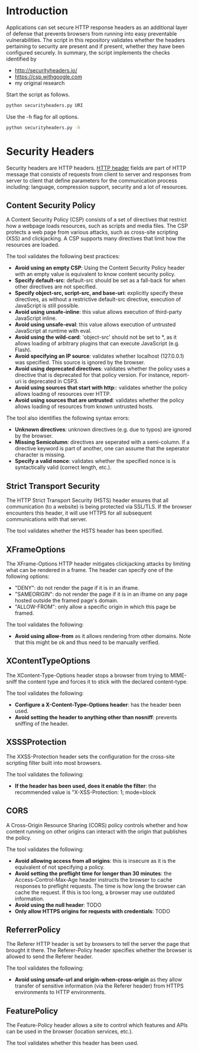 # Introduction
Applications can set secure HTTP response headers as an additional layer of defense that prevents browsers from running into easy preventable vulnerabilities.
The script in this repository validates whether the headers pertaining to security are present and if present, whether they have been configured securely.
In summary, the script implements the checks identified by 
- http://securityheaders.io/
- https://csp.withgoogle.com
- my original research

Start the script as follows.
``` bash
python securityheaders.py URI
```

Use the -h flag for all options.
``` bash
python securityheaders.py -h
```


# Security Headers
Security headers are HTTP headers. [HTTP header](https://www.w3.org/Protocols/rfc2616/rfc2616-sec6.html#sec6.2) fields are part of HTTP message that consists of requests from client to server and responses from server to client that define parameters for the communication process including: language, compression support, security and a lot of resources.


## Content Security Policy
A Content Security Policy (CSP) consists of a set of directives that restrict how a webpage loads resources, such as scripts and media files. The CSP protects a web page from various attacks, such as cross-site scripting (XSS) and clickjacking. A CSP supports many directives that limit how the resources are loaded.

The tool validates the following best practices:
- **Avoid using an empty CSP**: Using the Content Security Policy header with an empty value is equivalent to know content security policy.
- **Specify default-src**: default-src should be set as a fall-back for when other directives are not specified. 
- **Specify object-src, script-src, and base-uri**: explicitly specify these directives, as without a restrictive default-src directive, execution of JavaScript is still possible.
- **Avoid using unsafe-inline**: this value allows execution of third-party JavaScript inline.
- **Avoid using unsafe-eval**: this value allows execution of untrusted JavaScript at runtime with eval.
- **Avoid using the wild-card**: 'object-src' should not be set to *, as it allows loading of arbitrary plugins that can execute JavaScript (e.g. Flash).
- **Avoid specifying an IP source**: validates whether localhost (127.0.0.1) was specified. This source is ignored by the browser.
- **Avoid using deprecated directives**: validates whether the policy uses a directive that is deprecated for that policy version. For instance, report-uri is deprecated in CSP3.
- **Avoid using sources that start with http:**: validates whether the policy allows loading of resources over HTTP.
- **Avoid using sources that are untrusted**: validates whether the policy allows loading of resources from known untrusted hosts.


The tool also identifies the following syntax errors:
- **Unknown directives**: unknown directives (e.g. due to typos) are ignored by the browser.
- **Missing Semicolumn**: directives are seperated with a semi-column. If a directive keyword is part of another, one can assume that the seperator character is missing.
- **Specify a valid nonce**: validates whether the specified nonce is is syntactically valid (correct length, etc.).

## Strict Transport Security
The HTTP Strict Transport Security (HSTS) header ensures that all communication (to a website) is being protected via SSL/TLS. If the browser encounters this header, it will use HTTPS for all subsequent communications with that server.

The tool validates whether the HSTS header has been specified.

## XFrameOptions
The XFrame-Options HTTP header mitigates clickjacking attacks by limiting what can be rendered in a frame. The header can specify one of the following options:
- "DENY": do not render the page if it is in an iframe. 
- "SAMEORIGIN": do not render the page if it is in an iframe on any page hosted outside the framed page's domain. 
- "ALLOW-FROM": only allow a specific origin in which this page be framed.

The tool validates the following:
- **Avoid using allow-from** as it allows rendering from other domains. Note that this might be ok and thus need to be manually verified.

## XContentTypeOptions
The XContent-Type-Options header stops a browser from trying to MIME-sniff the content type and forces it to stick with the declared content-type. 

The tool validates the following:
- **Configure a X-Content-Type-Options header**: has the header been used.
- **Avoid setting the header to anything other than nosniff**: prevents sniffing of the header.

## XSSSProtection
The XXSS-Protection header sets the configuration for the cross-site scripting filter built into most browsers. 

The tool validates the following:
- **If the header has been used, does it enable the filter**: the recommended value is "X-XSS-Protection: 1; mode=block

## CORS
A Cross-Origin Resource Sharing (CORS) policy controls whether and how content running on other origins can interact with the origin that publishes the policy.

The tool validates the following:
- **Avoid allowing access from all origins**: this is insecure as it is the equivalent of not specifying a policy.
- **Avoid setting the preflight time for longer than 30 minutes**: the Access-Control-Max-Age header instructs the browser to cache responses to preflight requests. The time is how long the browser can cache the request. If this is too long, a browser may use outdated information.
- **Avoid using the null header**: TODO
- **Only allow HTTPS origins for requests with credentials**: TODO


## ReferrerPolicy
The Referer HTTP header is set by browsers to tell the server the page that brought it there. The Referer-Policy header specifies whether the browser is allowed to send the Referer header. 

The tool validates the following:
- **Avoid using unsafe-url and origin-when-cross-origin** as they allow transfer of sensitive information (via the Referer header) from HTTPS environments to HTTP environments.

## FeaturePolicy
The Feature-Policy header allows a site to control which features and APIs can be used in the browser (location services, etc.). 

The tool validates whether this header has been used.

